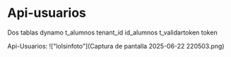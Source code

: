 # Api-usuarios

Dos tablas dynamo t_alumnos tenant_id id_alumnos
                  t_validartoken    token




Api-Usuarios: !["lolsinfoto"](Captura de pantalla 2025-06-22 220503.png)
